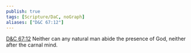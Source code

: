 ```yaml
---
publish: true
tags: [Scripture/DaC, noGraph]
aliases: ["D&C 67:12"]
---
```

[D&C 67:12](https://churchofjesuschrist.org/study/scriptures/dc-testament/dc/67?lang=eng&id=p12#p12) Neither can any natural man abide the presence of God, neither after the carnal mind.

